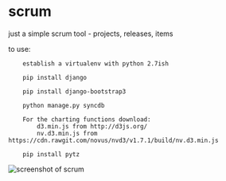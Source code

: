 # scrum
just a simple scrum tool - projects, releases, items

to use:

        establish a virtualenv with python 2.7ish

        pip install django

        pip install django-bootstrap3

        python manage.py syncdb

        For the charting functions download:
            d3.min.js from http://d3js.org/
            nv.d3.min.js from https://cdn.rawgit.com/novus/nvd3/v1.7.1/build/nv.d3.min.js

        pip install pytz

![screenshot of scrum](http://i.imgur.com/GFLnBW5.png)

